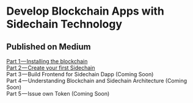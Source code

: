
# Develop Blockchain Apps with Sidechain Technology

## Published on Medium

[Part 1 — Installing the blockchain](https://medium.com/aschplatform/develop-blockchain-apps-with-sidechain-technology-part-1-c5aa91c4602f)  
[Part 2 — Create your first Sidechain](https://medium.com/aschplatform/develop-blockchain-apps-with-sidechain-technology-part-2-b241d82f3058)  
Part 3 — Build Frontend for Sidechain Dapp (Coming Soon)  
Part 4 — Understanding Blockchain and Sidechain Architecture (Coming Soon)  
Part 5 — Issue own Token (Coming Soon)  

